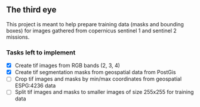 ## The third eye

This project is meant to help prepare training data (masks and bounding boxes) for images gathered from copernicus 
sentinel 1 and sentinel 2 missions.

### Tasks left to implement

- [x] Create tif images from RGB bands (2, 3, 4)
- [x] Create tif segmentation masks from geospatial data from PostGis
- [ ] Crop tif images and masks by min/max coordinates from geospatial ESPG:4236 data
- [ ] Split tif images and masks to smaller images of size 255x255 for training data 
